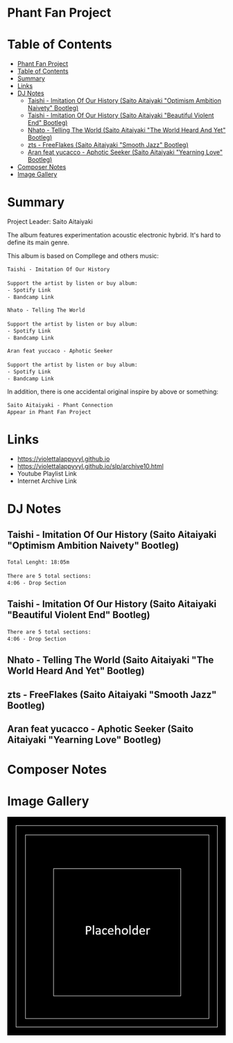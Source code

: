 # Phant Fan Project

# Table of Contents
- [Phant Fan Project](#phant-fan-project)
- [Table of Contents](#table-of-contents)
- [Summary](#summary)
- [Links](#links)
- [DJ Notes](#dj-notes)
  - [Taishi - Imitation Of Our History (Saito Aitaiyaki "Optimism Ambition Naivety" Bootleg)](#taishi---imitation-of-our-history-saito-aitaiyaki-optimism-ambition-naivety-bootleg)
  - [Taishi - Imitation Of Our History (Saito Aitaiyaki "Beautiful Violent End" Bootleg)](#taishi---imitation-of-our-history-saito-aitaiyaki-beautiful-violent-end-bootleg)
  - [Nhato - Telling The World (Saito Aitaiyaki "The World Heard And Yet" Bootleg)](#nhato---telling-the-world-saito-aitaiyaki-the-world-heard-and-yet-bootleg)
  - [zts - FreeFlakes (Saito Aitaiyaki "Smooth Jazz" Bootleg)](#zts---freeflakes-saito-aitaiyaki-smooth-jazz-bootleg)
  - [Aran feat yucacco - Aphotic Seeker (Saito Aitaiyaki "Yearning Love" Bootleg)](#aran-feat-yucacco---aphotic-seeker-saito-aitaiyaki-yearning-love-bootleg)
- [Composer Notes](#composer-notes)
- [Image Gallery](#image-gallery)

# Summary

Project Leader: Saito Aitaiyaki

The album features experimentation acoustic electronic hybrid. It's hard to define its main genre.

This album is based on Compllege and others music:

```
Taishi - Imitation Of Our History

Support the artist by listen or buy album:
- Spotify Link
- Bandcamp Link
```

```
Nhato - Telling The World

Support the artist by listen or buy album:
- Spotify Link
- Bandcamp Link
```

```
Aran feat yuccaco - Aphotic Seeker

Support the artist by listen or buy album:
- Spotify Link
- Bandcamp Link
```

In addition, there is one accidental original inspire by above or something:

```
Saito Aitaiyaki - Phant Connection
Appear in Phant Fan Project
```

# Links
- https://violettalappyvyl.github.io
- https://violettalappyvyl.github.io/slp/archive10.html
- Youtube Playlist Link
- Internet Archive Link

# DJ Notes

## Taishi - Imitation Of Our History (Saito Aitaiyaki "Optimism Ambition Naivety" Bootleg)

```
Total Lenght: 18:05m

There are 5 total sections:
4:06 - Drop Section
```

## Taishi - Imitation Of Our History (Saito Aitaiyaki "Beautiful Violent End" Bootleg)

```
There are 5 total sections:
4:06 - Drop Section
```

## Nhato - Telling The World (Saito Aitaiyaki "The World Heard And Yet" Bootleg)

## zts - FreeFlakes (Saito Aitaiyaki "Smooth Jazz" Bootleg)

## Aran feat yucacco - Aphotic Seeker (Saito Aitaiyaki "Yearning Love" Bootleg)

# Composer Notes



# Image Gallery

![Alt text](images/grid_placeholder.jpg)